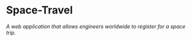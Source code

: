 # Space-Travel
*A web application that allows engineers worldwide to register for a space trip.*




